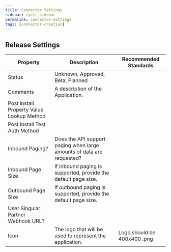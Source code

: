 ```yaml
---
title: Connector Settings
sidebar: cyclr_sidebar
permalink: connector-settings
tags: [connector-creation]
---
```


## Release Settings

| Property | Description | Recommended Standards |
| ---- | -- | --- |
| Status | Unknown, Approved, Beta, Planned | |
| Comments | A description of the Application.| |
| Post install Property Value Lookup Method | | |
| Post Install Test Auth Method | | |
| Inbound Paging? | Does the API support paging when large amounts of data are requested? | |
| Inbound Page Size | If inbound paging is supported, provide the default page size. | |
| Outbound Page Size | If outbound paging is supported, provide the default page size. | |
| User Singular Partner Webhook URL? | | |
| Icon | The logo that will be used to represent the application.| Logo should be 400x400 .png |
